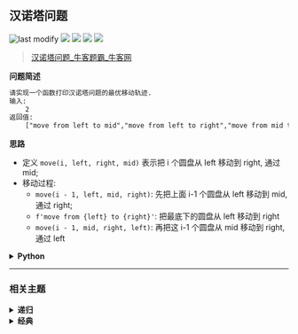 ## 汉诺塔问题
<!--START_SECTION:badge-->
![last modify](https://img.shields.io/static/v1?label=last%20modify&message=2025-07-08%2016%3A53%3A13&label_color=gray&color=thistle&style=flat-square)
[![](https://img.shields.io/static/v1?label=&message=%E4%B8%AD%E7%AD%89&label_color=gray&color=yellow&style=flat-square)](../../../README.md#中等)
[![](https://img.shields.io/static/v1?label=&message=%E7%89%9B%E5%AE%A2&label_color=gray&color=green&style=flat-square)](../../../README.md#牛客)
[![](https://img.shields.io/static/v1?label=&message=%E9%80%92%E5%BD%92&label_color=gray&color=blue&style=flat-square)](../../../README.md#递归)
[![](https://img.shields.io/static/v1?label=&message=%E7%BB%8F%E5%85%B8&label_color=gray&color=blue&style=flat-square)](../../../README.md#经典)
<!--END_SECTION:badge-->
<!--info
tags: [递归, 经典]
source: 牛客
level: 中等
number: '0067'
name: 汉诺塔问题
companies: []
-->

> [汉诺塔问题_牛客题霸_牛客网](https://www.nowcoder.com/practice/7d6cab7d435048c4b05251bf44e9f185)

<summary><b>问题简述</b></summary>

```txt
请实现一个函数打印汉诺塔问题的最优移动轨迹.
输入:
    2
返回值:
    ["move from left to mid","move from left to right","move from mid to right"]
```

<!--
<details><summary><b>详细描述</b></summary>

```txt
```

</details>
-->


<!-- <div align="center"><img src="../../../_assets/xxx.png" height="300" /></div> -->

<summary><b>思路</b></summary>

- 定义 `move(i, left, right, mid)` 表示把 i 个圆盘从 left 移动到 right, 通过 mid;
- 移动过程:
    - `move(i - 1, left, mid, right)`: 先把上面 i-1 个圆盘从 left 移动到 mid, 通过 right;
    - `f'move from {left} to {right}'`: 把最底下的圆盘从 left 移动到 right
    - `move(i - 1, mid, right, left)`: 再把这 i-1 个圆盘从 mid 移动到 right, 通过 left

<details><summary><b>Python</b></summary>

```python
class Solution:
    def getSolution(self, n: int) -> List[str]:
        ret = []

        def move(i, left, right, mid):
            """把 i 个圆盘从 left 移动到 right, 通过 mid"""
            if i == 0: return

            move(i - 1, left, mid, right)  # 先把上面 i-1 个圆盘从 left 移动到 mid, 通过 right
            ret.append(f'move from {left} to {right}')  # 把最底下的圆盘从 left 移动到 right
            move(i - 1, mid, right, left)  # 再把这 i-1 个圆盘从 mid 移动到 right, 通过 left

        move(n, 'left', 'right', 'mid')
        return ret
```

</details>


<!--START_SECTION:relate-->
---

### 相关主题

<details><summary><b>递归</b></summary>

> [[中等, LeetCode] 全排列 🔥](../10/LeetCode_0046_中等_全排列.md)  
> [[中等, LeetCode] 全排列II 🔥](../10/LeetCode_0047_中等_全排列II.md)  
> [[中等, LeetCode] 组合总和 🔥](../10/LeetCode_0039_中等_组合总和.md)  
> [[中等, LeetCode] 组合总和II 🔥](../10/LeetCode_0040_中等_组合总和II.md)  
> [[中等, 剑指Offer] 二叉搜索树与双向链表 🔥](../../2021/12/剑指Offer_3600_中等_二叉搜索树与双向链表.md)  
> [[中等, 剑指Offer] 数值的整数次方 (快速幂) 🔥](../../2021/11/剑指Offer_1600_中等_数值的整数次方(快速幂).md)  
> [[中等, 剑指Offer] 树的子结构](../../2021/11/剑指Offer_2600_中等_树的子结构.md)  
> [[中等, 剑指Offer] 求1~n的和](../01/剑指Offer_6400_中等_求1~n的和.md)  
> [[中等, 牛客] 加起来和为目标值的组合(二)](牛客_0046_中等_加起来和为目标值的组合(二).md)  
> [[中等, 牛客] 括号生成](../02/牛客_0026_中等_括号生成.md)  
> [[中等, 牛客] 有重复项数字的全排列](牛客_0042_中等_有重复项数字的全排列.md)  
> [[中等, 牛客] 没有重复项数字的全排列](牛客_0043_中等_没有重复项数字的全排列.md)  
> [[中等, 牛客] 集合的所有子集(一)](../02/牛客_0027_中等_集合的所有子集(一).md)  
  > 
> [[困难, 剑指Offer] 正则表达式匹配](../../2021/11/剑指Offer_1900_困难_正则表达式匹配.md)  
> [[困难, 牛客] N皇后问题](牛客_0039_困难_N皇后问题.md)  
> [[困难, 牛客] 数独](牛客_0047_困难_数独.md)  
  > 
> [[简单, LeetCode] 二叉树的最大深度 🔥](../07/LeetCode_0104_简单_二叉树的最大深度.md)  
> [[简单, 剑指Offer] 二叉树的镜像](../../2021/11/剑指Offer_2700_简单_二叉树的镜像.md)  
> [[简单, 剑指Offer] 从尾到头打印链表](../../2021/11/剑指Offer_0600_简单_从尾到头打印链表.md)  
> [[简单, 剑指Offer] 对称的二叉树](../../2021/11/剑指Offer_2800_简单_对称的二叉树.md)  
  > 

</details>
<details><summary><b>经典</b></summary>

> [[中等, LeetCode] 下一个排列 🔥](../10/LeetCode_0031_中等_下一个排列.md)  
> [[中等, LeetCode] 二叉树的完全性检验 🔥](LeetCode_0958_中等_二叉树的完全性检验.md)  
> [[中等, LeetCode] 最长递增子序列 🔥](../06/LeetCode_0300_中等_最长递增子序列.md)  
> [[中等, 剑指Offer2] 整数除法 🔥](../09/剑指Offer2_001_中等_整数除法.md)  
> [[中等, 剑指Offer] 丑数 🔥](../../2021/12/剑指Offer_4900_中等_丑数.md)  
> [[中等, 剑指Offer] 二叉搜索树与双向链表 🔥](../../2021/12/剑指Offer_3600_中等_二叉搜索树与双向链表.md)  
> [[中等, 剑指Offer] 圆圈中最后剩下的数字 (约瑟夫环问题) 🔥](../01/剑指Offer_6200_中等_圆圈中最后剩下的数字(约瑟夫环问题).md)  
> [[中等, 剑指Offer] 复杂链表的复制 (深拷贝) 🔥](../../2021/12/剑指Offer_3500_中等_复杂链表的复制(深拷贝).md)  
> [[中等, 剑指Offer] 字符串的排列 (全排列) 🔥](../../2021/12/剑指Offer_3800_中等_字符串的排列(全排列).md)  
> [[中等, 剑指Offer] 把字符串转换成整数 🔥](../01/剑指Offer_6700_中等_把字符串转换成整数.md)  
> [[中等, 剑指Offer] 数值的整数次方 (快速幂) 🔥](../../2021/11/剑指Offer_1600_中等_数值的整数次方(快速幂).md)  
> [[中等, 剑指Offer] 栈的压入、弹出序列 🔥](../../2021/11/剑指Offer_3100_中等_栈的压入、弹出序列.md)  
> [[中等, 剑指Offer] 重建二叉树 🔥](../../2021/11/剑指Offer_0700_中等_重建二叉树.md)  
> [[中等, 剑指Offer] 顺时针打印矩阵 (3种思路4个写法) 🔥](../../2021/11/剑指Offer_2900_中等_顺时针打印矩阵(3种思路4个写法).md)  
> [[中等, 牛客] 01背包 🔥](../05/牛客_0145_中等_01背包.md)  
> [[中等, 牛客] 丢棋子问题 (鹰蛋问题) 🔥](../04/牛客_0087_中等_丢棋子问题(鹰蛋问题).md)  
> [[中等, 牛客] 字符串的排列 🔥](../05/牛客_0121_中等_字符串的排列.md)  
> [[中等, 牛客] 寻找峰值 🔥](../04/牛客_0107_中等_寻找峰值.md)  
> [[中等, 牛客] 岛屿数量 🔥](../04/牛客_0109_中等_岛屿数量.md)  
> [[中等, 牛客] 把字符串转换成整数(atoi) 🔥](../04/牛客_0100_中等_把字符串转换成整数(atoi).md)  
> [[中等, 牛客] 数组中只出现一次的两个数字 🔥](牛客_0075_中等_数组中只出现一次的两个数字.md)  
> [[中等, 牛客] 最长公共子序列(二) 🔥](../04/牛客_0092_中等_最长公共子序列(二).md)  
> [[中等, 牛客] 栈和排序 🔥](../05/牛客_0115_中等_栈和排序.md)  
  > 
> [[困难, LeetCode] 编辑距离 🔥](../06/LeetCode_0072_困难_编辑距离.md)  
> [[困难, 剑指Offer] 数组中的逆序对 🔥](../01/剑指Offer_5100_困难_数组中的逆序对.md)  
> [[困难, 牛客] 接雨水问题 🔥](../05/牛客_0128_困难_接雨水问题.md)  
> [[困难, 牛客] 设计LFU缓存结构 🔥](../04/牛客_0094_困难_设计LFU缓存结构.md)  
> [[困难, 牛客] 设计LRU缓存结构 🔥](../04/牛客_0093_困难_设计LRU缓存结构.md)  
  > 
> [[简单, LeetCode] 二叉树的最大深度 🔥](../07/LeetCode_0104_简单_二叉树的最大深度.md)  
> [[简单, LeetCode] 反转链表 🔥](../10/LeetCode_0206_简单_反转链表.md)  
> [[简单, 剑指Offer] 二叉搜索树的最近公共祖先 🔥](../01/剑指Offer_6801_简单_二叉搜索树的最近公共祖先.md)  
> [[简单, 剑指Offer] 反转链表 🔥](../../2021/11/剑指Offer_2400_简单_反转链表.md)  
> [[简单, 剑指Offer] 数组中出现次数超过一半的数字 (摩尔投票) 🔥](../../2021/12/剑指Offer_3900_简单_数组中出现次数超过一半的数字(摩尔投票).md)  
> [[简单, 剑指Offer] 最小的k个数 (partition操作) 🔥](../../2021/12/剑指Offer_4000_简单_最小的k个数(partition操作).md)  
> [[简单, 牛客] 二进制中1的个数 🔥](../05/牛客_0120_简单_二进制中1的个数.md)  
> [[简单, 牛客] 单链表的排序 🔥](牛客_0070_简单_单链表的排序.md)  
> [[简单, 牛客] 求平方根 🔥](../02/牛客_0032_简单_求平方根.md)  
  > 

</details>
<!--END_SECTION:relate-->